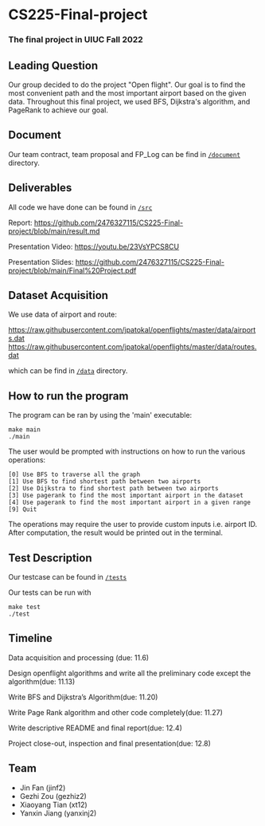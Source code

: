 # CS225-Final-project

### The final project in UIUC Fall 2022

## Leading Question 

Our group decided to do the project "Open flight". Our goal is to find the most convenient path and the most important airport based on the given data. Throughout this final project, we used BFS, Dijkstra's algorithm, and PageRank to achieve our goal.

   
## Document

Our team contract, team proposal and FP_Log can be find in [`/document`](https://github.com/2476327115/CS225-Final-project/tree/main/Document) directory.

## Deliverables
All code we have done can be found in [`/src`](https://github.com/2476327115/CS225-Final-project/tree/main/src)

Report: https://github.com/2476327115/CS225-Final-project/blob/main/result.md

Presentation Video: https://youtu.be/23VsYPCS8CU

Presentation Slides: https://github.com/2476327115/CS225-Final-project/blob/main/Final%20Project.pdf

## Dataset Acquisition

We use data of airport and route:


https://raw.githubusercontent.com/jpatokal/openflights/master/data/airports.dat
https://raw.githubusercontent.com/jpatokal/openflights/master/data/routes.dat

which can be find in [`/data`](https://github.com/2476327115/CS225-Final-project/tree/main/data) directory.

## How to run the program
The program can be ran by using the 'main' executable:
```
make main
./main
```
The user would be prompted with instructions on how to run the various operations:
```
[0] Use BFS to traverse all the graph
[1] Use BFS to find shortest path between two airports
[2] Use Dijkstra to find shortest path between two airports
[3] Use pagerank to find the most important airport in the dataset
[4] Use pagerank to find the most important airport in a given range
[9] Quit
```  
The operations may require the user to provide custom inputs i.e. airport ID.  
After computation, the result would be printed out in the terminal.  


## Test Description
Our testcase can be found in [`/tests`](https://github.com/2476327115/CS225-Final-project/tree/main/tests) 

Our tests can be run with
```
make test
./test
```  

## Timeline

Data acquisition and processing (due: 11.6)

Design openflight algorithms and write all the preliminary code except the algorithm(due: 11.13)

Write BFS and Dijkstra’s Algorithm(due: 11.20)

Write Page Rank algorithm and other code completely(due: 11.27)

Write descriptive README and final report(due: 12.4)

Project close-out, inspection and final presentation(due: 12.8)

## Team
- Jin Fan (jinf2)
- Gezhi Zou (gezhiz2)
- Xiaoyang Tian (xt12)
- Yanxin Jiang (yanxinj2)
